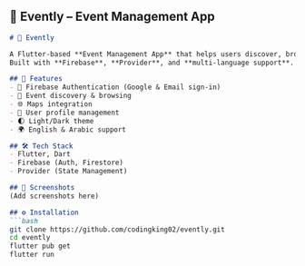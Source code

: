 ## 🎉 Evently – Event Management App
```markdown
# 🎉 Evently

A Flutter-based **Event Management App** that helps users discover, browse, and manage events.  
Built with **Firebase**, **Provider**, and **multi-language support**.

## 🚀 Features
- 🔐 Firebase Authentication (Google & Email sign-in)
- 📅 Event discovery & browsing
- 🌐 Maps integration
- 👤 User profile management
- 🌓 Light/Dark theme
- 🌍 English & Arabic support

## 🛠️ Tech Stack
- Flutter, Dart
- Firebase (Auth, Firestore)
- Provider (State Management)

## 📸 Screenshots
(Add screenshots here)

## ⚙️ Installation
```bash
git clone https://github.com/codingking02/evently.git
cd evently
flutter pub get
flutter run
